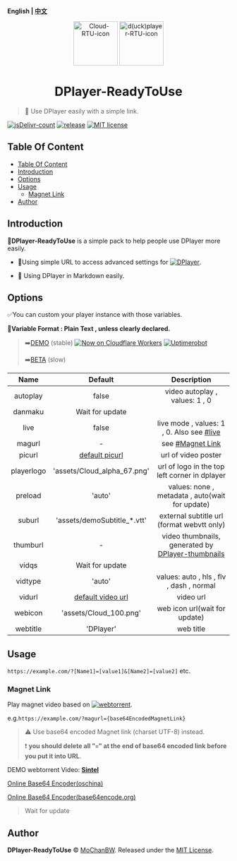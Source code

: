 <b>English | [中文](./README_zh.md)</b>

<p align="center">
<img src="https://cdn.jsdelivr.net/gh/MoChanBW/DPlayer-ReadyToUse/assets/Cloud_100.png" alt="Cloud-RTU-icon" width="100" >
<img src="https://cdn.jsdelivr.net/gh/MoChanBW/DPlayer-ReadyToUse/assets/anime_character_psyduck.png" alt="d(uck)player-RTU-icon" width="100" ></p>
<h1 align="center">DPlayer-ReadyToUse</h1>

> :dart: Use DPlayer easily with a simple link.

  [![jsDelivr-count](https://img.shields.io/jsdelivr/gh/hm/MoChanBW/DPlayer-ReadyToUse?color=%23e84d3d&logo=jsDelivr&style=flat-square)](https://www.jsdelivr.com/package/gh/MoChanBW/DPlayer-ReadyToUse) [![release](https://img.shields.io/github/v/release/MoChanBW/DPlayer-ReadyToUse?include_prereleases&style=flat-square&logo=Github)](https://github.com/MoChanBW/DPlayer-ReadyToUse/releases/) [![MIT license](https://img.shields.io/github/license/MoChanBW/DPlayer-ReadyToUse?style=flat-square)](https://github.com/MoChanBW/DPlayer-ReadyToUse/blob/master/LICENSE)

## Table Of Content

- [Table Of Content](#table-of-content)
- [Introduction](#introduction)
- [Options](#options)
- [Usage](#usage)
  - [Magnet Link](#magnet-link)
- [Author](#author)

## Introduction

:balloon:**DPlayer-ReadyToUse** is a simple pack to help people use DPlayer more easily.

* :rocket:Using simple URL to access advanced settings for [![DPlayer](https://img.shields.io/badge/Github-MoePlayer%2FDPlayer-f8b500?logo=Github&style=flat-square)](https://github.com/MoePlayer/DPlayer/).  

* :beginner: Using DPlayer in Markdown easily.
  

## Options

:white_check_mark:You can custom your player instance with those variables.

:pencil:**Variable Format : Plain Text , unless clearly declared.**

> :arrow_right:[DEMO](https://dplayer.mochanbw.cn/demo/) (stable) [![Now on Cloudflare Workers](https://img.shields.io/badge/Now%20on-Cloudflare%20Workers-f38020?logo=cloudflare&logoColor=f38020&style=flat-square)](https://dplayer.mochanbw.cn/demo/) [![Uptimerobot](https://img.shields.io/uptimerobot/status/m784729343-649b372cd0c06203a3e597ca?label=DEMO%20status&logo=statuspage&logoColor=68be8d&style=flat-square)](https://stats.uptimerobot.com/0ABnpI22v2)
>
> :arrow_right:[BETA](https://dplayer.mochanbw.cn/) (slow)

|    Name    |                                                                        Default                                                                         |                                              Description                                              |
| :--------: | :----------------------------------------------------------------------------------------------------------------------------------------------------: | :---------------------------------------------------------------------------------------------------: |
|  autoplay  |                                                                         false                                                                          |                                    video autoplay , values: 1 , 0                                     |
|  danmaku   |                                                                    Wait for update                                                                     |                                                                                                       |
|    live    |                                                                         false                                                                          |          live mode , values: 1 , 0. Also see [#live](https://dplayer.js.org/guide.html#live)          |
|   magurl   |                                                                           -                                                                            |                                   see [#Magnet Link](#magnet-link)                                    |
|   picurl   | [default picurl](https://consumer-img.huawei.com/content/dam/huawei-cbg-site/common/mkt/pdp/phones/p40-pro-plus/images/design/design-intro-e-plus.jpg) |                                          url of video poster                                          |
| playerlogo |                                                              'assets/Cloud_alpha_67.png'                                                               |                             url of logo in the top left corner in dplayer                             |
|  preload   |                                                                         'auto'                                                                         |                            values: none , metadata , auto(wait for update)                            |
|   suburl   |                                                              'assets/demoSubtitle_*.vtt'                                                               |                              external subtitle url (format webvtt only)                               |
|  thumburl  |                                                                           -                                                                            | video thumbnails, generated by [DPlayer-thumbnails](https://github.com/MoePlayer/DPlayer-thumbnails/) |
|   vidqs    |                                                                    Wait for update                                                                     |                                                                                                       |
|  vidtype   |                                                                         'auto'                                                                         |                               values: auto , hls , flv , dash , normal                                |
|   vidurl   |                                                             [default video url][videourl]                                                              |                                               video url                                               |
|  webicon   |                                                                 'assets/Cloud_100.png'                                                                 |                                     web icon url(wait for update)                                     |
|  webtitle  |                                                                       'DPlayer'                                                                        |                                               web title                                               |

## Usage

`https://example.com/?[Name1]=[value1]&[Name2]=[value2]` etc.

### Magnet Link

Play magnet video based on [![webtorrent](https://img.shields.io/badge/Github-webtorrent%2Fwebtorrent-3eb370?logo=Github&style=flat-square)](https://github.com/webtorrent/webtorrent).

e.g.`https://example.com/?magurl={base64EncodedMagnetLink}`

> :warning: Use base64 encoded Magnet link (charset UTF-8) instead.
>
> :heavy_exclamation_mark: **you should delete all "`=`" at the end of base64 encoded link before you put it into URL**.

DEMO webtorrent Video: **[Sintel](https://dplayer.mochanbw.cn/demo/?magurl=bWFnbmV0Oj94dD11cm46YnRpaDowOGFkYTVhN2E2MTgzYWFlMWUwOWQ4MzFkZjY3NDhkNTY2MDk1YTEwJmRuPVNpbnRlbCZ0cj11ZHAlM2ElMmYlMmZ0cmFja2VyLm9wZW50cmFja3Iub3JnJTNhMTMzNyZ0cj11ZHAlM2ElMmYlMmZleHBsb2RpZS5vcmclM2E2OTY5JnRyPXVkcCUzYSUyZiUyZnRyYWNrZXIuZW1waXJlLWpzLnVzJTNhMTMzNyZ0cj13c3MlM2ElMmYlMmZ0cmFja2VyLmJ0b3JyZW50Lnh5eiZ0cj13c3MlM2ElMmYlMmZ0cmFja2VyLm9wZW53ZWJ0b3JyZW50LmNvbSZ0cj13c3MlM2ElMmYlMmZ0cmFja2VyLmZhc3RjYXN0Lm56JndzPWh0dHBzJTNhJTJmJTJmd2VidG9ycmVudC5pbyUyZnRvcnJlbnRzJTJm)**

[Online Base64 Encoder(oschina)](https://tool.oschina.net/encrypt?type=3)

[Online Base64 Encoder(base64encode.org)](https://www.base64encode.org/)

> Wait for update

## Author

**DPlayer-ReadyToUse** © [MoChanBW](https://github.com/MoChanBW/). Released under the [MIT License](./LICENSE).

[videourl]:https://consumer.huawei.com/content/dam/huawei-cbg-site/common/mkt/pdp/phones/p40-pro-plus/images/intro/tvc/video-e-plus.webm